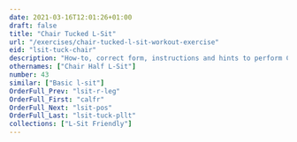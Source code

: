```yaml
---
date: 2021-03-16T12:01:26+01:00
draft: false
title: "Chair Tucked L-Sit"
url: "/exercises/chair-tucked-l-sit-workout-exercise"
eid: "lsit-tuck-chair"
description: "How-to, correct form, instructions and hints to perform Chair Tucked L-Sit. Similar exercises and video demo"
othernames: ["Chair Half L-Sit"]
number: 43
similar: ["Basic l-sit"]
OrderFull_Prev: "lsit-r-leg"
OrderFull_First: "calfr"
OrderFull_Next: "lsit-pos"
OrderFull_Last: "lsit-tuck-pllt"
collections: ["L-Sit Friendly"]
---
```

